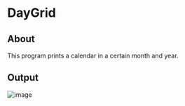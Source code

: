 # DayGrid
## About
This program prints a calendar in a certain month and year. 

## Output
![image](https://user-images.githubusercontent.com/59902126/130338912-74654790-a903-4ff4-8ed7-46fa2427cccc.png)

